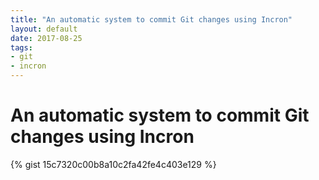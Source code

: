 ```yaml
---
title: "An automatic system to commit Git changes using Incron"
layout: default
date: 2017-08-25
tags:
- git
- incron
---
```


# An automatic system to commit Git changes using Incron

{% gist 15c7320c00b8a10c2fa42fe4c403e129 %}
